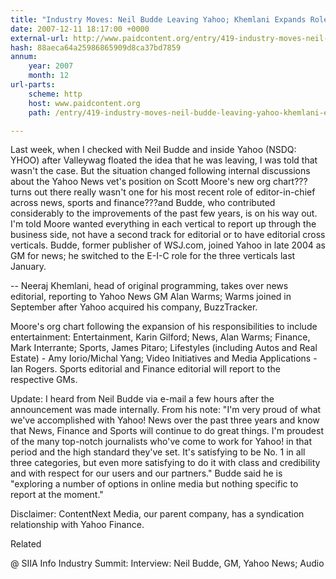 ```yaml
---
title: "Industry Moves: Neil Budde Leaving Yahoo; Khemlani Expands Role To Include News"
date: 2007-12-11 18:17:00 +0000
external-url: http://www.paidcontent.org/entry/419-industry-moves-neil-budde-leaving-yahoo-khemlani-expands-role-to-includ/
hash: 88aeca64a25986865909d8ca37bd7859
annum:
    year: 2007
    month: 12
url-parts:
    scheme: http
    host: www.paidcontent.org
    path: /entry/419-industry-moves-neil-budde-leaving-yahoo-khemlani-expands-role-to-includ/

---
```


Last week, when I checked with Neil Budde and inside Yahoo (NSDQ: YHOO) after Valleywag floated the idea that he was leaving, I was told that wasn't the case. But the situation changed following internal discussions about the Yahoo News vet's position on Scott Moore's new org chart???turns out there really wasn't one for his most recent role of editor-in-chief across news, sports and finance???and Budde, who contributed considerably to the improvements of the past few years, is on his way out. I'm told Moore wanted everything in each vertical to report up through the business side, not have a second track for editorial or to have editorial cross verticals. Budde, former publisher of WSJ.com, joined Yahoo in late 2004 as GM for news; he switched to the E-I-C role for the three verticals last January.



-- Neeraj Khemlani, head of original programming, takes over news editorial, reporting to Yahoo News GM Alan Warms; Warms joined in September after Yahoo acquired his company, BuzzTracker. 


Moore's org chart following the expansion of his responsibilities to include entertainment: Entertainment, Karin Gilford; News, Alan Warms; Finance, Mark Interrante; Sports, James Pitaro; Lifestyles (including Autos and Real Estate) - Amy Iorio/Michal Yang; Video Initiatives and Media Applications - Ian Rogers. Sports editorial and Finance editorial will report to the respective GMs.  


Update: I heard from Neil Budde via e-mail a few hours after the announcement was made internally. From his note: "I'm very proud of what we've accomplished with Yahoo! News over the past three years and know that News, Finance and Sports will continue to do great things. I'm proudest of the many top-notch journalists who've come to work for Yahoo! in that period and the high standard they've set. It's satisfying to be No. 1 in all three categories, but even more satisfying to do it with class and credibility and with respect for our users and our partners." Budde said he is "exploring a number of options in online media but nothing specific to report at the moment."
 
Disclaimer: ContentNext Media, our parent company, has a syndication relationship with Yahoo Finance.

 Related
 
@ SIIA Info Industry Summit: Interview: Neil Budde, GM, Yahoo News; Audio

